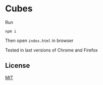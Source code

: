 # Cubes

Run
```
npm i
```

Then open `index.html` in browser

Tested in last versions of Chrome and Firefox

## License

[MIT](LICENSE)
